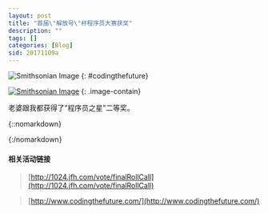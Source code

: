 ```yaml
---
layout: post
title: "首届\"解放号\"杯程序员大赛获奖"
description: ""
tags: []
categories: [Blog]
sid: 20171109a
---
```


![Smithsonian Image](http://www.codingthefuture.com/images/logo2.png)
{: #codingthefuture}

[![Smithsonian Image](http://yorry.cn/link/blog/jfh_prize.png)](http://yorry.cn/link/blog/jfh_prize.png)
{: .image-contain}

老婆跟我都获得了"程序员之星"二等奖。

{::nomarkdown}
<style>
#codingthefuture{
    background: #333;
    padding: 10px 15px;
}
</style>
{:/nomarkdown}

#### 相关活动链接
> [http://1024.jfh.com/vote/finalRollCall](http://1024.jfh.com/vote/finalRollCall)

> [http://www.codingthefuture.com/](http://www.codingthefuture.com/)